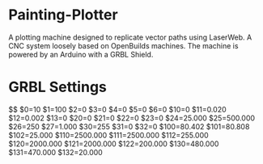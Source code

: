 # Painting-Plotter
A plotting machine designed to replicate vector paths using LaserWeb. A CNC system loosely based on OpenBuilds machines. The machine is 
powered by an Arduino with a GRBL Shield. 

# GRBL Settings
$$
$0=10 
$1=100 
$2=0 
$3=0 
$4=0
$5=0
$6=0
$10=0
$11=0.020
$12=0.002
$13=0
$20=0
$21=0
$22=0
$23=0
$24=25.000
$25=500.000
$26=250
$27=1.000
$30=255
$31=0
$32=0
$100=80.402
$101=80.808
$102=25.000
$110=2500.000
$111=2500.000
$112=255.000
$120=2000.000
$121=2000.000
$122=200.000
$130=480.000
$131=470.000
$132=20.000
